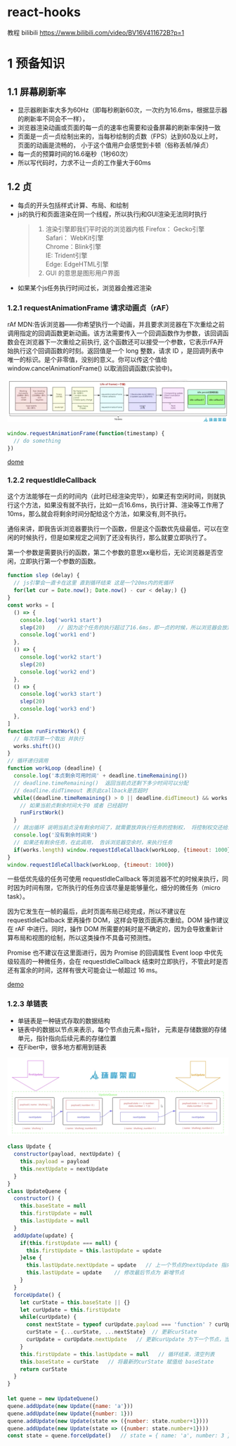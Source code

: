 # react-hooks

教程 bilibili https://www.bilibili.com/video/BV16V411672B?p=1

# 1 预备知识

## 1.1 屏幕刷新率

+ 显示器刷新率大多为60Hz（即每秒刷新60次，一次约为16.6ms，根据显示器的刷新率不同会不一样），
+ 浏览器渲染动画或页面的每一贞的速率也需要和设备屏幕的刷新率保持一致
+ 页面是一贞一贞绘制出来的，当每秒绘制的贞数（FPS）达到60及以上时， 页面的动画是流畅的， 小于这个值用户会感觉到卡顿（俗称丢帧/掉贞）
+ 每一贞的预算时间的16.6毫秒（1秒60次）
+ 所以写代码时，力求不让一贞的工作量大于60ms

## 1.2 贞

+ 每贞的开头包括样式计算、布局、和绘制
+ js的执行和页面渲染在同一个线程，所以执行j和GUI渲染无法同时执行
  > 1. 渲染引擎即我们平时说的浏览器内核 
    Firefox： Gecko引擎   
    Safari： WebKit引擎  
    Chrome：Blink引擎  
    IE:  Trident引擎  
    Edge:  EdgeHTML引擎  
  > 2. GUI 的意思是图形用户界面
+ 如果某个js任务执行时间过长，浏览器会推迟渲染


### 1.2.1 requestAnimationFrame 请求动画贞（rAF）

rAf MDN:告诉浏览器——你希望执行一个动画，并且要求浏览器在下次重绘之前调用指定的回调函数更新动画。该方法需要传入一个回调函数作为参数，该回调函数会在浏览器下一次重绘之前执行, 这个函数还可以接受一个参数，它表示rFA开始执行这个回调函数的时刻。返回值是一个 long 整数，请求 ID ，是回调列表中唯一的标识。是个非零值，没别的意义。你可以传这个值给 window.cancelAnimationFrame() 以取消回调函数(实验中)。

![alt rAF执行时机](./docs/images/rAF.jpg)

```js
window.requestAnimationFrame(function(timestamp) {
  // do something
})
```

[dome](./docs/1.raf.html)

### 1.2.2 requestIdleCallback

这个方法能够在一贞的时间内（此时已经渲染完毕），如果还有空闲时间，则就执行这个方法，如果没有就不执行，比如一贞16.6ms，执行计算、渲染等工作用了10ms，那么就会将剩余时间分配给这个方法，如果没有,则不执行。

通俗来讲，即我告诉浏览器要执行一个函数，但是这个函数优先级最低，可以在空闲的时候执行，但是如果规定之间到了还没有执行，那么就要立即执行了。

第一个参数是需要执行的函数，第二个参数的意思xx毫秒后，无论浏览器是否空闲，立即执行第一个参数的函数。

```js
function slep (delay) {
  // js引擎会一直卡在这里 直到循环结束 这是一个20ms内的死循环
  for(let cur = Date.now(); Date.now() - cur < delay;) {}
}
const works = [
  () => {
    console.log('work1 start')
    slep(20)    // 因为这个任务的执行超过了16.6ms，即一贞的时候，所以浏览器会放弃执行
    console.log('work1 end')
  },
  () => {
    console.log('work2 start')
    slep(20)
    console.log('work2 end')
  },
  () => {
    console.log('work3 start')
    slep(20)
    console.log('work3 end')
  },
]
function runFirstWork() {
  // 每次将第一个取出 并执行
  works.shift()()
}
// 循环递归调用
function workLoop (deadline) {
  console.log('本贞剩余可用时间' + deadline.timeRemaining())
  // deadline.timeRemaining()  返回当前贞还剩下多少时间可以分配
  // deadline.didTimeout 表示此callback是否超时
  while((deadline.timeRemaining() > 0 || deadline.didTimeout) && works.length > 0) {
    // 如果当前贞剩余时间大于0 或者 已经超时
    runFirstWork()
  }
  // 跳出循环 说明当前贞没有剩余时间了，就需要放弃执行任务的控制权， 将控制权交还给浏览器
  console.log('没有剩余时间来')
  // 如果还有剩余任务，在此调用， 告诉浏览器空余时，来执行任务
  if(works.length) window.requestIdleCallback(workLoop, {timeout: 1000})
}
window.requestIdleCallback(workLoop, {timeout: 1000})
```

一些低优先级的任务可使用 requestIdleCallback 等浏览器不忙的时候来执行，同时因为时间有限，它所执行的任务应该尽量是能够量化，细分的微任务（micro task）。

因为它发生在一帧的最后，此时页面布局已经完成，所以不建议在 requestIdleCallback 里再操作 DOM，这样会导致页面再次重绘。DOM 操作建议在 rAF 中进行。同时，操作 DOM 所需要的耗时是不确定的，因为会导致重新计算布局和视图的绘制，所以这类操作不具备可预测性。

Promise 也不建议在这里面进行，因为 Promise 的回调属性 Event loop 中优先级较高的一种微任务，会在 requestIdleCallback 结束时立即执行，不管此时是否还有富余的时间，这样有很大可能会让一帧超过 16 ms。

[demo](./2.requestIdleCallback.html)

### 1.2.3 单链表

+ 单链表是一种链式存取的数据结构
+ 链表中的数据以节点来表示，每个节点由元素+指针， 元素是存储数据的存储单元，指针指向后续元素的存储位置
+ 在Fiber中，很多地方都用到链表

![alt 单链表](./docs/images/单链表.jpg)

```js
class Update {
  constructor(payload, nextUpdate) {
    this.payload = payload
    this.nextUpdate = nextUpdate
  }
}
class UpdateQuene {
  constructor() {
    this.baseState = null
    this.firstUpdate = null
    this.lastUpdate = null
  }
  addUpdate(update) {
    if(this.firstUpdate === null) {
      this.firstUpdate = this.lastUpdate = update
    }else {
      this.lastUpdate.nextUpdate = update   // 上一个节点的nextUpdate 指向新增节点
      this.lastUpdate = update    // 修改最后节点为 新增节点
    }
  }
  forceUpdate() {
    let curState = this.baseState || {}
    let curUpdate = this.firstUpdate
    while(curUpdate) {
      const nextState = typeof curUpdate.payload === 'function' ? curUpdate.payload(curState) : curUpdate.payload
      curState = {...curState, ...nextState}  // 更新curState
      curUpdate = curUpdate.nextUpdate   // 更新curUpdate 为下一个节点，当curUpdate为null时，停止循环
    }
    this.firstUpdate = this.lastUpdate = null   // 循环结束，清空列表
    this.baseState = curState   // 将最新的curState 赋值给 baseState
    return curState
  }
}

let quene = new UpdateQuene()
quene.addUpdate(new Update({name: 'a'}))
quene.addUpdate(new Update({number: 1}))
quene.addUpdate(new Update(state => ({number: state.number+1})))
quene.addUpdate(new Update(state => ({number: state.number+1})))
const state = quene.forceUpdate()   // state = { name: 'a', number: 3 }
```